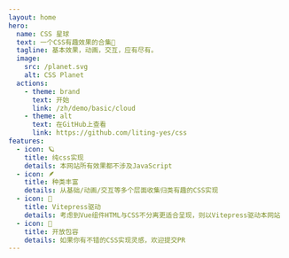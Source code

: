 ```yaml
---
layout: home
hero:
  name: CSS 星球
  text: 一个CSS有趣效果的合集🌟
  tagline: 基本效果，动画，交互，应有尽有。
  image:
    src: /planet.svg
    alt: CSS Planet
  actions:
    - theme: brand
      text: 开始
      link: /zh/demo/basic/cloud
    - theme: alt
      text: 在GitHub上查看
      link: https://github.com/liting-yes/css
features:
  - icon: 🪐
    title: 纯css实现
    details: 本网站所有效果都不涉及JavaScript
  - icon: 🪶
    title: 种类丰富
    details: 从基础/动画/交互等多个层面收集归类有趣的CSS实现
  - icon: 🦥
    title: Vitepress驱动
    details: 考虑到Vue组件HTML与CSS不分离更适合呈现，则以Vitepress驱动本网站
  - icon: 🍪
    title: 开放包容
    details: 如果你有不错的CSS实现灵感，欢迎提交PR
---
```

